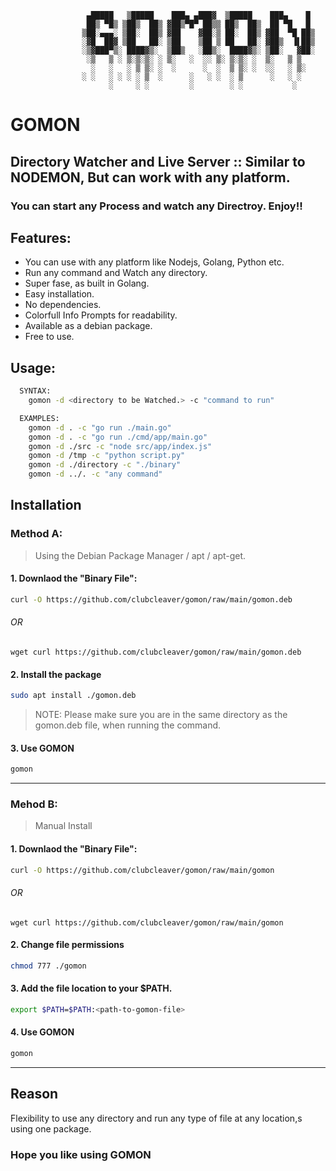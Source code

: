                      ▄█████   ▒█████    ███▄ ▄███▓  ▒█████    ███▄    █ 
                     ██▒ ▀█▒ ▒██▒  ██▒ ▓██▒▀█▀ ██▒▒ ██▒  ██▒  ██ ▀█   █ 
                    ▒██░▄▄▄░ ▒██░  ██▒ ▓██    ▓██░▒ ██░  ██▒ ▓██  ▀█ ██▒
                    ░▓█  ██▓ ▒██   ██░ ▒██    ▒██ ▒ ██   ██░ ▓██▒  ▐▌██▒
                    ░▒▓███▀▒░ ████▓▒░  ▒██▒   ░██▒░  ████▓▒░ ▒██░   ▓██░
                     ░▒   ▒ ░ ▒░▒░▒░ ░ ▒░   ░  ░░ ▒░ ▒░▒░ ░  ▒░   ▒ ▒ 
                      ░   ░   ░ ▒ ▒░ ░  ░      ░  ░  ▒ ▒░ ░  ░░   ░ ▒░
                    ░ ░   ░ ░ ░ ░ ▒  ░      ░   ░ ░  ░ ▒      ░   ░ ░ 
                          ░     ░ ░         ░        ░ ░           ░ 

# GOMON

## Directory Watcher and Live Server :: Similar to NODEMON, But can work with any platform.
### You can start any Process and watch any Directroy. Enjoy!!
## Features:
* You can use with any platform like Nodejs, Golang, Python etc.
* Run any command and Watch any directory.
* Super fase, as built in Golang.
* Easy installation.
* No dependencies.
* Colorfull Info Prompts for readability.
* Available as a debian package.
* Free to use.

## Usage: 
```sh
  SYNTAX:
	gomon -d <directory to be Watched.> -c "command to run"

  EXAMPLES: 
	gomon -d . -c "go run ./main.go"
	gomon -d . -c "go run ./cmd/app/main.go"
	gomon -d ./src -c "node src/app/index.js"
	gomon -d /tmp -c "python script.py"
	gomon -d ./directory -c "./binary"
	gomon -d ../. -c "any command"
```


## Installation
### Method A:
>Using the Debian Package Manager / apt / apt-get.
#### 1. Downlaod the "Binary File":

```sh
curl -O https://github.com/clubcleaver/gomon/raw/main/gomon.deb
```
###### OR
```
wget curl https://github.com/clubcleaver/gomon/raw/main/gomon.deb
```
#### 2. Install the package
```sh
sudo apt install ./gomon.deb
```

> NOTE:
Please make sure you are in the same directory as the gomon.deb file, when running the command.

#### 3. Use GOMON
```sh
gomon
```

---

### Mehod B:
>Manual Install
#### 1. Downlaod the "Binary File":

```sh
curl -O https://github.com/clubcleaver/gomon/raw/main/gomon
```
###### OR
```
wget curl https://github.com/clubcleaver/gomon/raw/main/gomon
```
#### 2. Change file permissions
```sh
chmod 777 ./gomon
```
#### 3. Add the file location to your $PATH.
```sh
export $PATH=$PATH:<path-to-gomon-file>
```
#### 4. Use GOMON
```sh
gomon
```
---



## Reason
Flexibility to use any directory and run any type of file at any location,s using one package.

### Hope you like using GOMON
